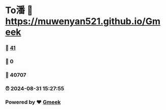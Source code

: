 # To潘 :link: https://muwenyan521.github.io/Gmeek 
### :page_facing_up: [41](https://muwenyan521.github.io/Gmeek/tag.html) 
### :speech_balloon: 0 
### :hibiscus: 40707 
### :alarm_clock: 2024-08-31 15:27:55 
### Powered by :heart: [Gmeek](https://github.com/Meekdai/Gmeek)
